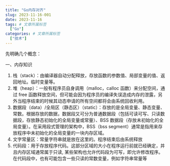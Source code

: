 ```yaml
---
title: "Go内存对齐"
slug: 2023-11-16-001
date: 2023-11-16
tags: # 文章所属标签
  ["Go"]
categories: # 文章所属标签
  ["技术"]
---
```


先明确几个概念：

一、内存知识

1. 栈（stack）：由编译器自动分配释放，存放函数的参数值、局部变量的值、返回地址。临时变量等。
2. 堆（heap）：一般有程序员自身调用（malloc，calloc 函数）来分配空间，通过 free 函数释放空间，但可能会因为程序员的编译失误造成内存的泄露，另外当程序结束的时候其动态申请的所有空间都将会由系统回收利用。
3. 数据段（data）/全局区（静态区）（static）：存放的是全局变量、静态变量、常数。根据存放的数据，数据段又可分为普通数据段（包括可读可写、只读数据段，存放静态初始化的全局变量或常量）、BSS 数据段（存放未初始化的全局变量）。在采用段式管理的架构中，BSS（bss segment）通常是指用来存放程序中未初始化的全局变量的一块内存区域。
4. 文字常量区：常量字符串就是放在这里的。程序结束后由系统释放
5. 代码段：用于存放程序代码。这部分区域的大小在程序运行前就已经确定，并且内存区域通常属于只读, 某些架构也允许代码段为可写，即允许修改程序。在代码段中，也有可能包含一些只读的常数变量，例如字符串常量等
